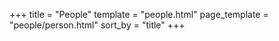 +++
title = "People"
template = "people.html"
page_template = "people/person.html"
sort_by = "title"
+++
